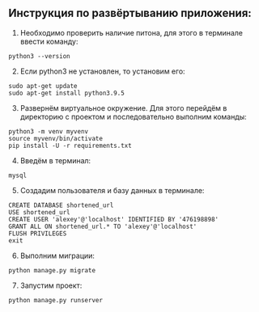 Инструкция по развёртыванию приложения:
---
1) Необходимо проверить наличие питона, для этого в терминале ввести команду:
```
python3 --version
```
2) Если python3 не установлен, то установим его:
```
sudo apt-get update
sudo apt-get install python3.9.5
```
3) Развернём виртуальное окружение. Для этого перейдём в директорию с проектом и последовательно выполним команды:
```
python3 -m venv myvenv
source myvenv/bin/activate
pip install -U -r requirements.txt
```
4) Введём в терминал:
```
mysql
```
5) Создадим пользователя и базу данных в терминале:
```
CREATE DATABASE shortened_url
USE shortened_url
CREATE USER 'alexey'@'localhost' IDENTIFIED BY '476198898'
GRANT ALL ON shortened_url.* TO 'alexey'@'localhost'
FLUSH PRIVILEGES
exit
```
6) Выполним миграции:
```
python manage.py migrate
```
7) Запустим проект:
```
python manage.py runserver
```